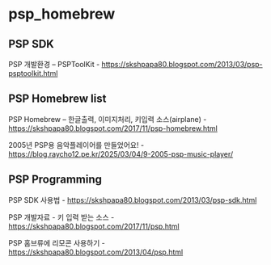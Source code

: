 # psp_homebrew

## PSP SDK

PSP 개발환경 – PSPToolKit - https://skshpapa80.blogspot.com/2013/03/psp-psptoolkit.html

## PSP Homebrew list

PSP Homebrew – 한글출력, 이미지처리, 키입력 소스(airplane) - https://skshpapa80.blogspot.com/2017/11/psp-homebrew.html

2005년 PSP용 음악플레이어를 만들었어요! - https://blog.raycho12.pe.kr/2025/03/04/9-2005-psp-music-player/

## PSP Programming

PSP SDK 사용법  - https://skshpapa80.blogspot.com/2013/03/psp-sdk.html

PSP 개발자료 - 키 입력 받는 소스 - https://skshpapa80.blogspot.com/2017/11/psp.html

PSP 홈브류에 리모콘 사용하기 - https://skshpapa80.blogspot.com/2013/04/psp.html
